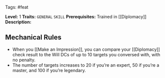  Tags: #feat 

**Level:** 1
**Traits:** `GENERAL` `SKILL`
**Prerequisites:** Trained in [[Diplomacy]]
**Description:** 
## Mechanical Rules

- When you [[Make an Impression]], you can compare your [[Diplomacy]] check result to the Will DCs of up to 10 targets you conversed with, with no penalty.
- The number of targets increases to 20 if you’re an expert, 50 if you’re a master, and 100 if you’re legendary.